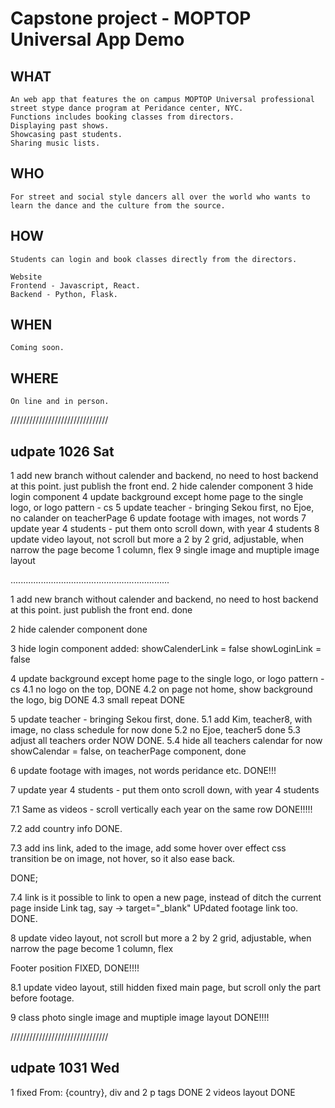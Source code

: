 # Capstone project -  MOPTOP Universal App Demo

## WHAT
```
An web app that features the on campus MOPTOP Universal professional street stype dance program at Peridance center, NYC. 
Functions includes booking classes from directors. 
Displaying past shows. 
Showcasing past students.
Sharing music lists.

```


## WHO
```
For street and social style dancers all over the world who wants to learn the dance and the culture from the source.
```

## HOW  
```
Students can login and book classes directly from the directors.

Website 
Frontend - Javascript, React.
Backend - Python, Flask.
```

## WHEN
```
Coming soon.
```

## WHERE
```
On line and in person.
```

///////////////////////////////
## udpate 1026 Sat
1 add new branch without calender and backend, no need to host backend at this point. just publish the front end. 
2 hide calender component
3 hide login component
4 update background except home page to the single logo, or logo pattern - cs
5 update teacher - bringing Sekou first, no Ejoe, no calander on teacherPage
6 update footage with images, not words
7 update year 4 students - put them onto scroll down, with year 4 students
8 update video layout, not scroll but more a 2 by 2 grid, adjustable, when narrow the page become 1 column, flex
9 single image and muptiple image layout

 




...............................................................


1 add new branch without calender and backend, no need to host backend at this point. just publish the front end. 
done

2 hide calender component
done

3 hide login component
added: 
showCalenderLink = false
showLoginLink = false

4 update background except home page to the single logo, or logo pattern - cs
4.1 no logo on the top, DONE
4.2 on page not home, show background the logo, big
DONE
4.3 small repeat
DONE


5 update teacher - bringing Sekou first, 
done.
5.1 add Kim, teacher8, with image, no class schedule for now
done
5.2 no Ejoe, teacher5
done
5.3 adjust all teachers order
NOW DONE.
5.4 hide all teachers calendar for now
showCalendar = false, on teacherPage component, done

6 update footage with images, not words
peridance etc.
DONE!!!

7 update year 4 students - put them onto scroll down, with year 4 students


7.1 Same as videos - scroll vertically
each year on the same row
DONE!!!!!

7.2 add country info
DONE.


7.3 add ins link, aded to the image, add some hover over effect
css transition be on image, not hover, so it also ease back.

DONE;

7.4 link is it possible to link to open a new page, instead of ditch the current page
inside Link tag, say -> target="_blank"
UPdated footage link too.
DONE.

8 update video layout, not scroll but more a 2 by 2 grid, adjustable, when narrow the page become 1 column, flex

Footer position FIXED, DONE!!!!


8.1 update video layout, still hidden fixed main page, but scroll only the part before footage. 

9 class photo single image and muptiple image layout
DONE!!!!




///////////////////////////////

## udpate 1031 Wed

1 fixed From: {country}, div and 2 p tags
DONE
2 videos layout
DONE